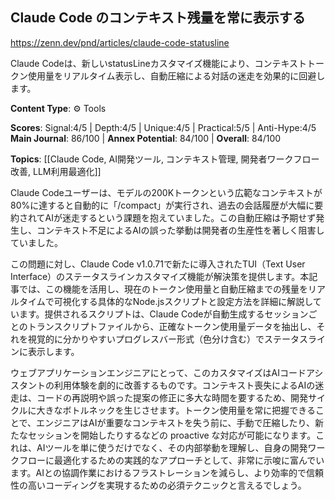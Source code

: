 ## Claude Code のコンテキスト残量を常に表示する

https://zenn.dev/pnd/articles/claude-code-statusline

Claude Codeは、新しいstatusLineカスタマイズ機能により、コンテキストトークン使用量をリアルタイム表示し、自動圧縮による対話の迷走を効果的に回避します。

**Content Type**: ⚙️ Tools

**Scores**: Signal:4/5 | Depth:4/5 | Unique:4/5 | Practical:5/5 | Anti-Hype:4/5
**Main Journal**: 86/100 | **Annex Potential**: 84/100 | **Overall**: 84/100

**Topics**: [[Claude Code, AI開発ツール, コンテキスト管理, 開発者ワークフロー改善, LLM利用最適化]]

Claude Codeユーザーは、モデルの200Kトークンという広範なコンテキストが80%に達すると自動的に「/compact」が実行され、過去の会話履歴が大幅に要約されてAIが迷走するという課題を抱えていました。この自動圧縮は予期せず発生し、コンテキスト不足によるAIの誤った挙動は開発者の生産性を著しく阻害していました。

この問題に対し、Claude Code v1.0.71で新たに導入されたTUI（Text User Interface）のステータスラインカスタマイズ機能が解決策を提供します。本記事では、この機能を活用し、現在のトークン使用量と自動圧縮までの残量をリアルタイムで可視化する具体的なNode.jsスクリプトと設定方法を詳細に解説しています。提供されるスクリプトは、Claude Codeが自動生成するセッションごとのトランスクリプトファイルから、正確なトークン使用量データを抽出し、それを視覚的に分かりやすいプログレスバー形式（色分け含む）でステータスラインに表示します。

ウェブアプリケーションエンジニアにとって、このカスタマイズはAIコードアシスタントの利用体験を劇的に改善するものです。コンテキスト喪失によるAIの迷走は、コードの再説明や誤った提案の修正に多大な時間を要するため、開発サイクルに大きなボトルネックを生じさせます。トークン使用量を常に把握できることで、エンジニアはAIが重要なコンテキストを失う前に、手動で圧縮したり、新たなセッションを開始したりするなどの proactive な対応が可能になります。これは、AIツールを単に使うだけでなく、その内部挙動を理解し、自身の開発ワークフローに最適化するための実践的なアプローチとして、非常に示唆に富んでいます。AIとの協調作業におけるフラストレーションを減らし、より効率的で信頼性の高いコーディングを実現するための必須テクニックと言えるでしょう。